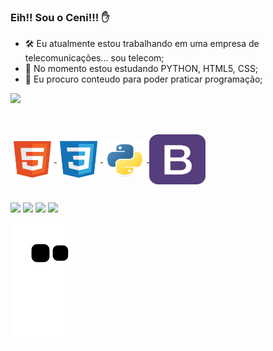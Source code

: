 ### Eih!! Sou o Ceni!!! ✋



- 🛠️ Eu atualmente estou trabalhando em uma empresa de telecomunicações... sou telecom;
- 📖 No momento estou estudando PYTHON, HTML5, CSS;
- 🔎 Eu procuro conteudo para poder praticar programação;

<div align="left">
  <a href="https://github.com/Ceni82">
  <img height="180em" src="https://github-readme-stats.vercel.app/api?username=Ceni82&show_icons=true&theme=merko&include_all_commits=true&count_private=true"/>

 ##
    
</div>
  <div style="display: inline_block"><br>
  <img align="center" alt="HTML" height="60" width="70" src="https://raw.githubusercontent.com/devicons/devicon/master/icons/html5/html5-original.svg">
  <img align="center" alt="CSS" height="60" width="70" src="https://raw.githubusercontent.com/devicons/devicon/master/icons/css3/css3-original.svg">
  <img align="center" alt="Python" height="60" width="70" src="https://raw.githubusercontent.com/devicons/devicon/master/icons/python/python-original.svg">
  <img align="center" alt="Bootstrap" height="80" width="90" src="https://raw.githubusercontent.com/github/explore/80688e429a7d4ef2fca1e82350fe8e3517d3494d/topics/bootstrap/bootstrap.png">
</div>

  
  ##
  
<div> 

  <a href="https://instagram.com/dev_ceni" target="_blank"><img src="https://img.shields.io/badge/-Instagram-%23E4405F?style=for-the-badge&logo=instagram&logoColor=white" target="_blank"></a>
 <a href="https://discord.gg/Ceni#9166" target="_blank"><img src="https://img.shields.io/badge/Discord-7289DA?style=for-the-badge&logo=discord&logoColor=white" target="_blank"></a> 
  <a href = "mailto:mateus.ceni@gmail.com"><img src="https://img.shields.io/badge/-Gmail-%23333?style=for-the-badge&logo=gmail&logoColor=white" target="_blank"></a>
  <a href="https://www.linkedin.com/in/mateus-ceni-9a362a226/" target="_blank"><img src="https://img.shields.io/badge/-LinkedIn-%230077B5?style=for-the-badge&logo=linkedin&logoColor=white" target="_blank"></a> 

  ![Snake animation](https://github.com/Ceni82/Ceni82/blob/output/github-contribution-grid-snake.svg)
 
  </div>
